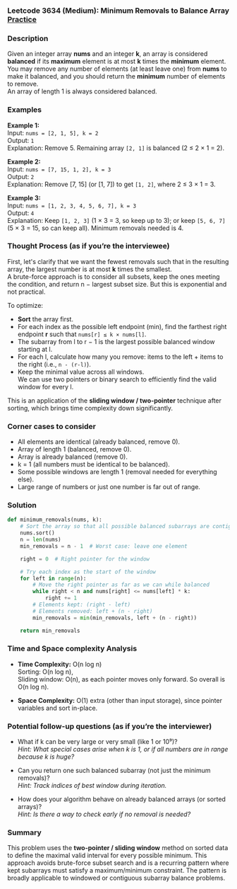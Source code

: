 ### Leetcode 3634 (Medium): Minimum Removals to Balance Array [Practice](https://leetcode.com/problems/minimum-removals-to-balance-array)

### Description  
Given an integer array **nums** and an integer **k**, an array is considered **balanced** if its **maximum** element is at most **k** times the **minimum** element.  
You may remove any number of elements (at least leave one) from **nums** to make it balanced, and you should return the **minimum** number of elements to remove.  
An array of length 1 is always considered balanced.

### Examples  

**Example 1:**  
Input: `nums = [2, 1, 5], k = 2`  
Output: `1`  
Explanation: Remove 5. Remaining array `[2, 1]` is balanced (2 ≤ 2 × 1 = 2).

**Example 2:**  
Input: `nums = [7, 15, 1, 2], k = 3`  
Output: `2`  
Explanation: Remove [7, 15] (or [1, 7]) to get `[1, 2]`, where 2 ≤ 3 × 1 = 3.

**Example 3:**  
Input: `nums = [1, 2, 3, 4, 5, 6, 7], k = 3`  
Output: `4`  
Explanation: Keep `[1, 2, 3]` (1 × 3 = 3, so keep up to 3); or keep `[5, 6, 7]` (5 × 3 = 15, so can keep all). Minimum removals needed is 4.

### Thought Process (as if you’re the interviewee)  
First, let's clarify that we want the fewest removals such that in the resulting array, the largest number is at most **k** times the smallest.  
A brute-force approach is to consider all subsets, keep the ones meeting the condition, and return n − largest subset size. But this is exponential and not practical.

To optimize:
- **Sort** the array first.
- For each index as the possible left endpoint (min), find the farthest right endpoint **r** such that `nums[r] ≤ k × nums[l]`.
- The subarray from l to r − 1 is the largest possible balanced window starting at l.
- For each l, calculate how many you remove: items to the left + items to the right (i.e., `n - (r-l)`).
- Keep the minimal value across all windows.  
We can use two pointers or binary search to efficiently find the valid window for every l.

This is an application of the **sliding window / two-pointer** technique after sorting, which brings time complexity down significantly.

### Corner cases to consider  
- All elements are identical (already balanced, remove 0).
- Array of length 1 (balanced, remove 0).
- Array is already balanced (remove 0).
- k = 1 (all numbers must be identical to be balanced).
- Some possible windows are length 1 (removal needed for everything else).
- Large range of numbers or just one number is far out of range.

### Solution

```python
def minimum_removals(nums, k):
    # Sort the array so that all possible balanced subarrays are contiguous
    nums.sort()
    n = len(nums)
    min_removals = n - 1  # Worst case: leave one element

    right = 0  # Right pointer for the window

    # Try each index as the start of the window
    for left in range(n):
        # Move the right pointer as far as we can while balanced
        while right < n and nums[right] <= nums[left] * k:
            right += 1
        # Elements kept: (right - left)
        # Elements removed: left + (n - right)
        min_removals = min(min_removals, left + (n - right))

    return min_removals
```

### Time and Space complexity Analysis  

- **Time Complexity:** O(n log n)  
  Sorting: O(n log n),  
  Sliding window: O(n), as each pointer moves only forward. So overall is O(n log n).
  
- **Space Complexity:** O(1) extra (other than input storage), since pointer variables and sort in-place.

### Potential follow-up questions (as if you’re the interviewer)  

- What if k can be very large or very small (like 1 or 10⁹)?  
  *Hint: What special cases arise when k is 1, or if all numbers are in range because k is huge?*

- Can you return one such balanced subarray (not just the minimum removals)?  
  *Hint: Track indices of best window during iteration.*

- How does your algorithm behave on already balanced arrays (or sorted arrays)?  
  *Hint: Is there a way to check early if no removal is needed?*

### Summary
This problem uses the **two-pointer / sliding window** method on sorted data to define the maximal valid interval for every possible minimum. This approach avoids brute-force subset search and is a recurring pattern where kept subarrays must satisfy a maximum/minimum constraint. The pattern is broadly applicable to windowed or contiguous subarray balance problems.